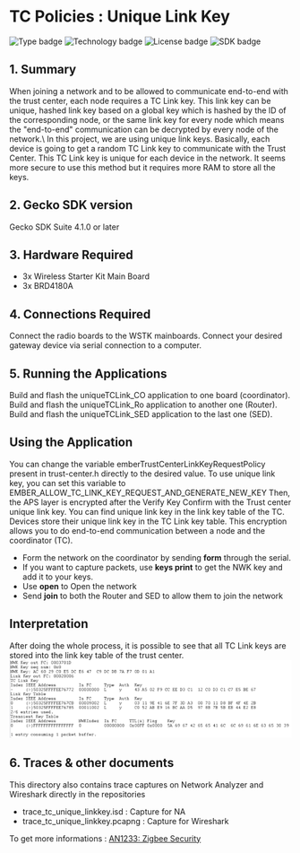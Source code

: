 # TC Policies : Unique Link Key
![Type badge](https://img.shields.io/badge/Type-Virtual%20application-green)
![Technology badge](https://img.shields.io/badge/Technology-Zigbee-green)
![License badge](https://img.shields.io/badge/License-Zlib-green)
![SDK badge](https://img.shields.io/badge/SDK-v4.1.0-green)

## 1. Summary
When joining a network and to be allowed to communicate end-to-end with the trust center, each node requires a TC Link key. This link key can be unique, hashed link key based on a global key which is hashed by the ID of the corresponding node, or the same link key for every node which means the "end-to-end" communication can be decrypted by every node of the network.\ 
In this project, we are using unique link keys. Basically, each device is going to get a random TC Link key to communicate with the Trust Center. This TC Link key is unique for each device in the network. It seems more secure to use this method but it requires more RAM to store all the keys.

## 2. Gecko SDK version
Gecko SDK Suite 4.1.0 or later
## 3. Hardware Required
* 3x Wireless Starter Kit Main Board 
* 3x BRD4180A
## 4. Connections Required
Connect the radio boards to the WSTK mainboards. Connect your desired gateway device via serial connection to a computer. 

## 5. Running the Applications
Build and flash the uniqueTCLink_CO application to one board (coordinator).
Build and flash the uniqueTCLink_Ro application to another one (Router).
Build and flash the uniqueTCLink_SED application to the last one (SED).

## Using the Application
You can change the variable emberTrustCenterLinkKeyRequestPolicy present in trust-center.h directly to the desired value. To use unique link key, you can set this variable to EMBER_ALLOW_TC_LINK_KEY_REQUEST_AND_GENERATE_NEW_KEY
Then, the APS layer is encrypted after the Verify Key Confirm with the Trust center unique link key. 
You can find unique link key in the link key table of the TC.
Devices store their unique link key in the TC Link key table. This encryption allows you to do end-to-end communication between a node and the coordinator (TC).

* Form the network on the coordinator by sending **form** through the serial.
* If you want to capture packets, use **keys print** to get the NWK key and add it to your keys.
* Use **open** to Open the network
* Send **join** to both the Router and SED to allow them to join the network

## Interpretation
After doing the whole process, it is possible to see that all TC Link keys are stored into the link key table of the trust center.
![alt text](doc/keys_print_display.PNG "Keys Print Capture")

## 6. Traces & other documents
This directory also contains trace captures on Network Analyzer and Wireshark directly in the repositories
* trace_tc_unique_linkkey.isd : Capture for NA
* trace_tc_unique_linkkey.pcapng : Capture for Wireshark   

To get more informations : [AN1233: Zigbee Security](https://www.silabs.com/documents/public/application-notes/an1233-zigbee-security.pdf)
